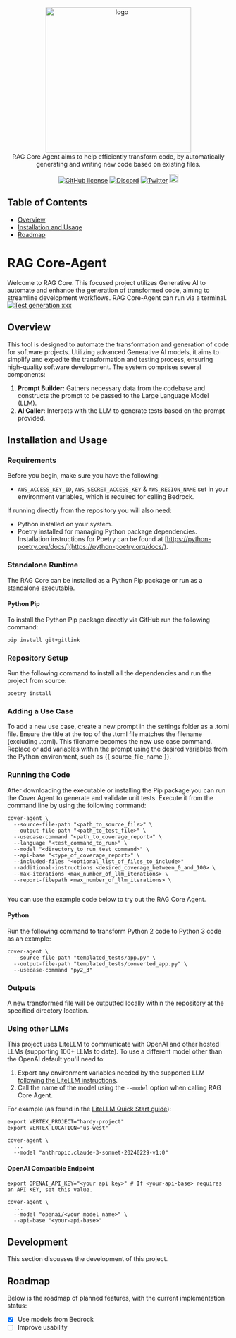 <div align="center">

<div align="center">


<picture>
  <source media="(prefers-color-scheme: dark)" srcset="https://www.codium.ai/images/cover-agent/cover-agent-dark.png" width="330">
  <source media="(prefers-color-scheme: light)" srcset="https://www.codium.ai/images/cover-agent/cover-agent-light.png" width="330">
  <img src="https://www.codium.ai/images/cover-agent/cover-agent-light.png" alt="logo" width="330">

</picture>
<br/>
RAG Core Agent aims to help efficiently transform code, by automatically generating and writing new code based on existing files.
</div>

[![GitHub license](https://img.shields.io/badge/License-AGPL_3.0-blue.svg)](https://github.com/Codium-ai/cover-agent/blob/main/LICENSE)
[![Discord](https://badgen.net/badge/icon/discord?icon=discord&label&color=purple)](https://discord.gg/cYsvFJJbdM)
[![Twitter](https://img.shields.io/twitter/follow/codiumai)](https://twitter.com/codiumai)
    <a href="https://github.com/Codium-ai/cover-agent/commits/main">
    <img alt="GitHub" src="https://img.shields.io/github/last-commit/Codium-ai/cover-agent/main?style=for-the-badge" height="20">
    </a>
</div>

## Table of Contents
- [Overview](#overview)
- [Installation and Usage](#installation-and-usage)
- [Roadmap](#roadmap)

# RAG Core-Agent
Welcome to RAG Core. This focused project utilizes Generative AI to automate and enhance the generation of transformed code, aiming to streamline development workflows. RAG Core-Agent can run via a terminal.
[![Test generation xxx](https://www.codium.ai/wp-content/uploads/2024/05/CodiumAI-CoverAgent-v240519-small-loop.gif)](https://youtu.be/fIYkSEJ4eqE?feature=shared)

## Overview
This tool is designed to automate the transformation and generation of code for software projects. Utilizing advanced Generative AI models, it aims to simplify and expedite the transformation and testing process, ensuring high-quality software development. The system comprises several components:
1. **Prompt Builder:** Gathers necessary data from the codebase and constructs the prompt to be passed to the Large Language Model (LLM).
2. **AI Caller:** Interacts with the LLM to generate tests based on the prompt provided.

## Installation and Usage
### Requirements
Before you begin, make sure you have the following:
- `AWS_ACCESS_KEY_ID`, `AWS_SECRET_ACCESS_KEY` & `AWS_REGION_NAME` set in your environment variables, which is required for calling Bedrock.

If running directly from the repository you will also need:
- Python installed on your system.
- Poetry installed for managing Python package dependencies. Installation instructions for Poetry can be found at [https://python-poetry.org/docs/](https://python-poetry.org/docs/).

### Standalone Runtime
The RAG Core can be installed as a Python Pip package or run as a standalone executable.

#### Python Pip
To install the Python Pip package directly via GitHub run the following command:
```
pip install git+gitlink 
```

### Repository Setup
Run the following command to install all the dependencies and run the project from source:
```shell
poetry install
```

### Adding a Use Case
To add a new use case, create a new prompt in the settings folder as a .toml file. Ensure the title at the top of the .toml file matches the filename (excluding .toml). This filename becomes the new use case command. Replace or add variables within the prompt using the desired variables from the Python environment, such as {{ source_file_name }}.

### Running the Code
After downloading the executable or installing the Pip package you can run the Cover Agent to generate and validate unit tests. Execute it from the command line by using the following command:
```shell
cover-agent \
  --source-file-path "<path_to_source_file>" \
  --output-file-path "<path_to_test_file>" \
  --usecase-command "<path_to_coverage_report>" \
  --language "<test_command_to_run>" \
  --model "<directory_to_run_test_command>" \
  --api-base "<type_of_coverage_report>" \
  --included-files "<optional_list_of_files_to_include>"
  --additional-instructions <desired_coverage_between_0_and_100> \
  --max-iterations <max_number_of_llm_iterations> \
  --report-filepath <max_number_of_llm_iterations> \
  
```

You can use the example code below to try out the RAG Core Agent.

#### Python

Run the following command to transform Python 2 code to Python 3 code as an example:
```shell
cover-agent \
  --source-file-path "templated_tests/app.py" \
  --output-file-path "templated_tests/converted_app.py" \
  --usecase-command "py2_3"
```

### Outputs
A new transformed file will be outputted locally within the repository at the specified directory location.


### Using other LLMs
This project uses LiteLLM to communicate with OpenAI and other hosted LLMs (supporting 100+ LLMs to date). To use a different model other than the OpenAI default you'll need to:
1. Export any environment variables needed by the supported LLM [following the LiteLLM instructions](https://litellm.vercel.app/docs/proxy/quick_start#supported-llms).
2. Call the name of the model using the `--model` option when calling RAG Core Agent.

For example (as found in the [LiteLLM Quick Start guide](https://litellm.vercel.app/docs/proxy/quick_start#supported-llms)):
```shell
export VERTEX_PROJECT="hardy-project"
export VERTEX_LOCATION="us-west"

cover-agent \
  ...
  --model "anthropic.claude-3-sonnet-20240229-v1:0"
```

#### OpenAI Compatible Endpoint
```shell
export OPENAI_API_KEY="<your api key>" # If <your-api-base> requires an API KEY, set this value.

cover-agent \
  ...
  --model "openai/<your model name>" \
  --api-base "<your-api-base>"
```


## Development
This section discusses the development of this project.

## Roadmap
Below is the roadmap of planned features, with the current implementation status:

- [x] Use models from Bedrock
- [ ] Improve usability
